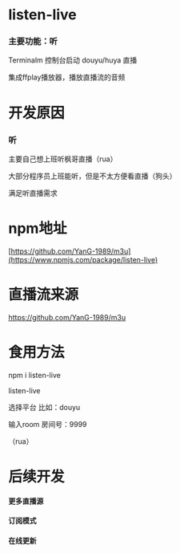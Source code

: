 # listen-live
### 主要功能：听
Terminalm 控制台启动 douyu/huya 直播

集成ffplay播放器，播放直播流的音频
# 开发原因
### 听
主要自己想上班听枫哥直播（rua）

大部分程序员上班能听，但是不太方便看直播（狗头）

满足听直播需求

# npm地址
[https://github.com/YanG-1989/m3u](https://www.npmjs.com/package/listen-live)

# 直播流来源
https://github.com/YanG-1989/m3u

# 食用方法

npm i listen-live

listen-live

选择平台 比如：douyu

输入room 房间号：9999

（rua）

# 后续开发

#### 更多直播源

#### 订阅模式

#### 在线更新
